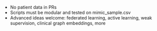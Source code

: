 
- No patient data in PRs
- Scripts must be modular and tested on mimic_sample.csv
- Advanced ideas welcome: federated learning, active learning, weak supervision, clinical graph embeddings, more
